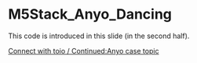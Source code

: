 # M5Stack_Anyo_Dancing

This code is introduced in this slide (in the second half).

[Connect with toio / Continued:Anyo case topic](https://speakerdeck.com/katsushun89/toiotoxi-idemita-sok-jiao-fu-kifalsehua)


